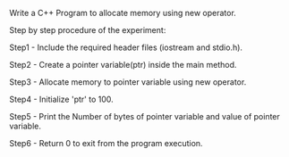Write a C++ Program to allocate memory using new operator.

Step by step procedure of the experiment:

Step1 - Include the required header files (iostream and stdio.h).

Step2 - Create a pointer variable(ptr) inside the main method.

Step3 - Allocate memory to pointer variable using new operator.

Step4 - Initialize 'ptr' to 100.

Step5 - Print the Number of bytes of pointer variable and value of pointer variable.

Step6 - Return 0 to exit from the program execution.

